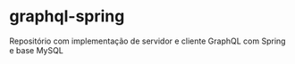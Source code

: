 # graphql-spring
Repositório com implementação de servidor e cliente GraphQL com Spring e base MySQL
